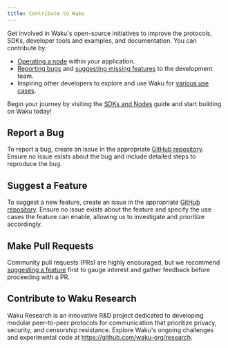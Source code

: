 ```yaml
---
title: Contribute to Waku
---
```


Get involved in Waku's open-source initiatives to improve the protocols, SDKs, developer tools and examples, and documentation. You can contribute by:

- [Operating a node](/guides/sdks-and-nodes#operate-a-waku-node) within your application.
- [Reporting bugs](#report-a-bug) and [suggesting missing features](#suggest-a-feature) to the development team.
- Inspiring other developers to explore and use Waku for [various use cases](/getting-started/use-cases).

Begin your journey by visiting the [SDKs and Nodes](/guides/sdks-and-nodes) guide and start building on Waku today!

## Report a Bug

To report a bug, create an issue in the appropriate [GitHub repository](https://github.com/waku-org). Ensure no issue exists about the bug and include detailed steps to reproduce the bug.

## Suggest a Feature

To suggest a new feature, create an issue in the appropriate [GitHub repository](https://github.com/waku-org). Ensure no issue exists about the feature and specify the use cases the feature can enable, allowing us to investigate and prioritize accordingly.

## Make Pull Requests

Community pull requests (PRs) are highly encouraged, but we recommend [suggesting a feature](#suggest-a-feature) first to gauge interest and gather feedback before proceeding with a PR.

## Contribute to Waku Research

Waku Research is an innovative R&D project dedicated to developing modular peer-to-peer protocols for communication that prioritize privacy, security, and censorship resistance. Explore Waku's ongoing challenges and experimental code at <https://github.com/waku-org/research>.
